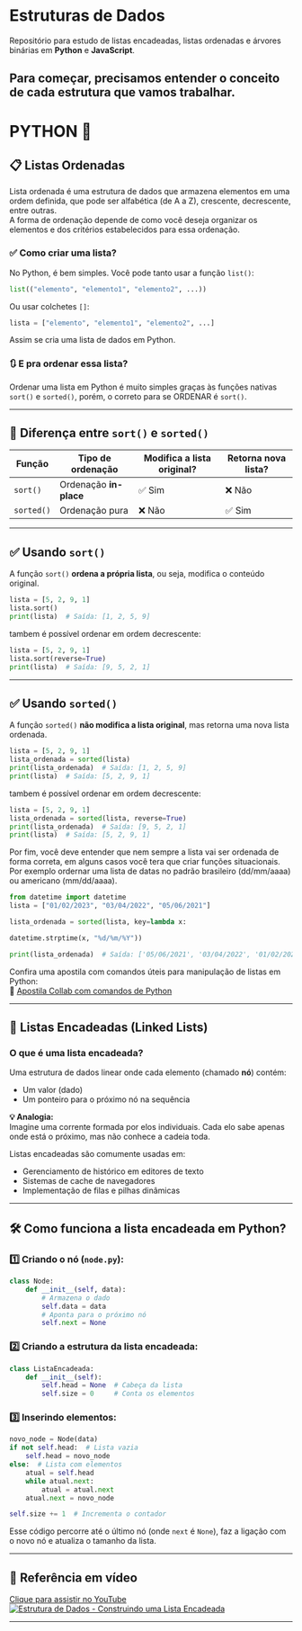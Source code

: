 # Estruturas de Dados  

Repositório para estudo de listas encadeadas, listas ordenadas e árvores binárias em **Python** e **JavaScript**.

Para começar, precisamos entender o conceito de cada estrutura que vamos trabalhar.
---
# PYTHON 🐍


## 📋 Listas Ordenadas  

Lista ordenada é uma estrutura de dados que armazena elementos em uma ordem definida, que pode ser alfabética (de A a Z), crescente, decrescente, entre outras.  
A forma de ordenação depende de como você deseja organizar os elementos e dos critérios estabelecidos para essa ordenação.

### ✅ Como criar uma lista?  

No Python, é bem simples. Você pode tanto usar a função `list()`:

```python
list(("elemento", "elemento1", "elemento2", ...))
```

Ou usar colchetes `[]`:

```python
lista = ["elemento", "elemento1", "elemento2", ...]
```

Assim se cria uma lista de dados em Python.

### 🔃 E pra **ordenar** essa lista?
Ordenar uma lista em Python é muito simples graças às funções nativas `sort()` e `sorted()`, porém, o correto para se ORDENAR é `sort()`.

---

## 📌 Diferença entre `sort()` e `sorted()`

| Função     | Tipo de ordenação     | Modifica a lista original? | Retorna nova lista? |
|------------|------------------------|-----------------------------|----------------------|
| `sort()`   | Ordenação **in-place** | ✅ Sim                      | ❌ Não               |
| `sorted()` | Ordenação pura         | ❌ Não                      | ✅ Sim               |

---

## ✅ Usando `sort()`

A função `sort()` **ordena a própria lista**, ou seja, modifica o conteúdo original.
```python
lista = [5, 2, 9, 1]
lista.sort()
print(lista)  # Saída: [1, 2, 5, 9]
```
tambem é possível ordenar em ordem decrescente:
```python
lista = [5, 2, 9, 1]
lista.sort(reverse=True)
print(lista)  # Saída: [9, 5, 2, 1]
```
---
## ✅ Usando `sorted()`
A função `sorted()` **não modifica a lista original**, mas retorna uma nova lista ordenada.
```python
lista = [5, 2, 9, 1]
lista_ordenada = sorted(lista)
print(lista_ordenada)  # Saída: [1, 2, 5, 9]
print(lista)  # Saída: [5, 2, 9, 1]
```
tambem é possível ordenar em ordem decrescente:
```python
lista = [5, 2, 9, 1]
lista_ordenada = sorted(lista, reverse=True)
print(lista_ordenada)  # Saída: [9, 5, 2, 1]
print(lista)  # Saída: [5, 2, 9, 1]
```

Por fim, você deve entender que nem sempre a lista vai ser ordenada de forma correta, em alguns casos você tera que criar funções situacionais. Por exemplo ordernar uma lista de datas no padrão brasileiro (dd/mm/aaaa) ou americano (mm/dd/aaaa).
```python
from datetime import datetime
lista = ["01/02/2023", "03/04/2022", "05/06/2021"]

lista_ordenada = sorted(lista, key=lambda x: 

datetime.strptime(x, "%d/%m/%Y"))

print(lista_ordenada)  # Saída: ['05/06/2021', '03/04/2022', '01/02/2023']
```


Confira uma apostila com comandos úteis para manipulação de listas em Python:  
📘 [Apostila Collab com comandos de Python](https://colab.research.google.com/drive/1OPTb05wEx_ZismDnQayHkC3HCFNdMw1K?usp=sharing)

---

## 🔗 Listas Encadeadas (Linked Lists)  

### O que é uma lista encadeada?

Uma estrutura de dados linear onde cada elemento (chamado **nó**) contém:  
- Um valor (dado)  
- Um ponteiro para o próximo nó na sequência  

**💡 Analogia:**  
Imagine uma corrente formada por elos individuais. Cada elo sabe apenas onde está o próximo, mas não conhece a cadeia toda.

Listas encadeadas são comumente usadas em:  
- Gerenciamento de histórico em editores de texto  
- Sistemas de cache de navegadores  
- Implementação de filas e pilhas dinâmicas  

---

## 🛠 Como funciona a lista encadeada em Python?

### 1️⃣ Criando o nó (`node.py`):

```python
class Node:
    def __init__(self, data):
        # Armazena o dado
        self.data = data
        # Aponta para o próximo nó
        self.next = None
```

### 2️⃣ Criando a estrutura da lista encadeada:

```python
class ListaEncadeada:
    def __init__(self):
        self.head = None  # Cabeça da lista
        self.size = 0     # Conta os elementos
```

### 3️⃣ Inserindo elementos:

```python
novo_node = Node(data)
if not self.head:  # Lista vazia
    self.head = novo_node
else:  # Lista com elementos
    atual = self.head
    while atual.next:
        atual = atual.next
    atual.next = novo_node

self.size += 1  # Incrementa o contador
```

Esse código percorre até o último nó (onde `next` é `None`), faz a ligação com o novo nó e atualiza o tamanho da lista.

---

## 🎥 Referência em vídeo  

[Clique para assistir no YouTube](https://www.youtube.com/embed/jIM87UqOq3g?si=h5vkES8pPcrSLjCB)  
[![Estrutura de Dados - Construindo uma Lista Encadeada](https://i.ytimg.com/an_webp/jIM87UqOq3g/mqdefault_6s.webp?du=3000&sqp=CPig574G&rs=AOn4CLD4hrvb8MdNcjbjbp02hNSBzhr_UA)](https://www.youtube.com/embed/jIM87UqOq3g?si=h5vkES8pPcrSLjCB)

---
